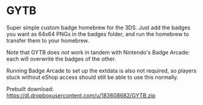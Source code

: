 # GYTB
Super simple custom badge homebrew for the 3DS. Just add the badges you want as 64x64 PNGs in the badges folder, and run the homebrew to transfer them to your homebrew.

Note that GYTB does *not* work in tandem with Nintendo's Badge Arcade: each will overwrite the badges of the other.

Running Badge Arcade to set up the extdata is also not required, so players stuck without eShop access should still be able to use this normally.

Prebuilt download: https://dl.dropboxusercontent.com/u/183608682/GYTB.zip
